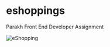 # eshoppings
 Parakh Front End Developer Assignment 

![eShopping](https://github.com/Madhavising/eShoppingCart/assets/106488125/1264075d-88a5-400a-be87-b080b8f7a42b)
